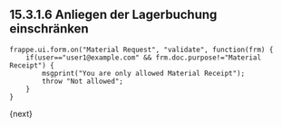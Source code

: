 ## 15.3.1.6 Anliegen der Lagerbuchung einschränken

    frappe.ui.form.on("Material Request", "validate", function(frm) {
        if(user=="user1@example.com" && frm.doc.purpose!="Material Receipt") {
            msgprint("You are only allowed Material Receipt");
            throw "Not allowed";
        }
    }

{next}
